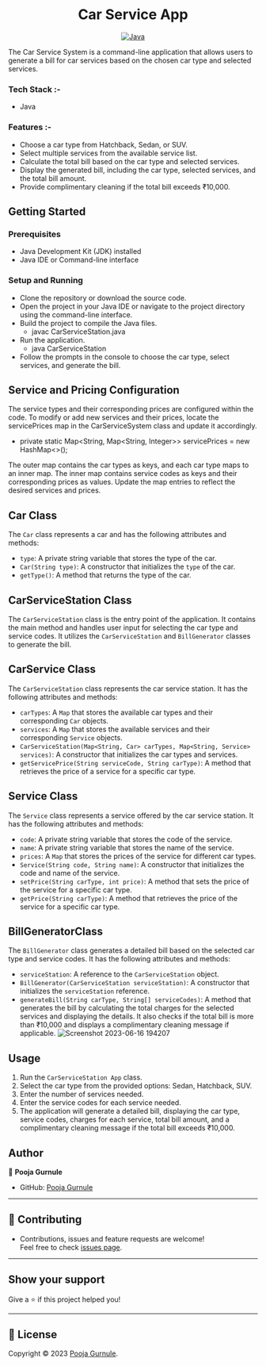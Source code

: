 <h1 align = "center"> Car Service App </h1>
<p align="center">
<a href="Java url">
    <img alt="Java" src="https://img.shields.io/badge/Java->=8-darkblue.svg" />
</a>


The Car Service System is a command-line application that allows users to generate a bill for car services based on the chosen car type and selected services.

### Tech Stack :-
* Java

### Features :-
* Choose a car type from Hatchback, Sedan, or SUV.
* Select multiple services from the available service list.
* Calculate the total bill based on the car type and selected services.
* Display the generated bill, including the car type, selected services, and the total bill amount.
* Provide complimentary cleaning if the total bill exceeds ₹10,000.

## Getting Started
### Prerequisites
* Java Development Kit (JDK) installed
* Java IDE or Command-line interface
### Setup and Running
* Clone the repository or download the source code.
* Open the project in your Java IDE or navigate to the project directory using the command-line interface.
* Build the project to compile the Java files.
  - javac CarServiceStation.java
* Run the application.
   - java CarServiceStation
* Follow the prompts in the console to choose the car type, select services, and generate the bill.

## Service and Pricing Configuration
The service types and their corresponding prices are configured within the code. To modify or add new services and their prices, locate the servicePrices map in the CarServiceSystem class and update it accordingly.
 - private static Map<String, Map<String, Integer>> servicePrices = new HashMap<>();

The outer map contains the car types as keys, and each car type maps to an inner map. The inner map contains service codes as keys and their corresponding prices as values. Update the map entries to reflect the desired services and prices.

## Car Class
The `Car` class represents a car and has the following attributes and methods:
- `type`: A private string variable that stores the type of the car.
- `Car(String type)`: A constructor that initializes the `type` of the car.
- `getType()`: A method that returns the type of the car.

## CarServiceStation Class
The `CarServiceStation` class is the entry point of the application. It contains the main method and handles user input for selecting the car type and service codes. It utilizes the `CarServiceStation` and `BillGenerator` classes to generate the bill.

## CarService Class
The `CarServiceStation` class represents the car service station. It has the following attributes and methods:
- `carTypes`: A `Map` that stores the available car types and their corresponding `Car` objects.
- `services`: A `Map` that stores the available services and their corresponding `Service` objects.
- `CarServiceStation(Map<String, Car> carTypes, Map<String, Service> services)`: A constructor that initializes the car types and services.
- `getServicePrice(String serviceCode, String carType)`: A method that retrieves the price of a service for a specific car type.

## Service Class
The `Service` class represents a service offered by the car service station. It has the following attributes and methods:
- `code`: A private string variable that stores the code of the service.
- `name`: A private string variable that stores the name of the service.
- `prices`: A `Map` that stores the prices of the service for different car types.
- `Service(String code, String name)`: A constructor that initializes the code and name of the service.
- `setPrice(String carType, int price)`: A method that sets the price of the service for a specific car type.
- `getPrice(String carType)`: A method that retrieves the price of the service for a specific car type.

## BillGeneratorClass
The `BillGenerator` class generates a detailed bill based on the selected car type and service codes. It has the following attributes and methods:
- `serviceStation`: A reference to the `CarServiceStation` object.
- `BillGenerator(CarServiceStation serviceStation)`: A constructor that initializes the `serviceStation` reference.
- `generateBill(String carType, String[] serviceCodes)`: A method that generates the bill by calculating the total charges for the selected services and displaying the details. It also checks if the total bill is more than ₹10,000 and displays a complimentary cleaning message if applicable.
    ![Screenshot 2023-06-16 194207](https://github.com/poojagurnule/CarServiceApp-OOPs/assets/102051371/0fdc8e1d-55c1-488c-b597-c49967d3a534 )

## Usage
1. Run the `CarServiceStation App` class.
2. Select the car type from the provided options: Sedan, Hatchback, SUV.
3. Enter the number of services needed.
4. Enter the service codes for each service needed.
5. The application will generate a detailed bill, displaying the car type, service codes, charges for each service, total bill amount, and a complimentary cleaning message if the total bill exceeds ₹10,000.

## Author
👤 **Pooja Gurnule**
* GitHub: [Pooja Gurnule](https://github.com/poojagurnule)

---

## 🤝 Contributing

 - Contributions, issues and feature requests are welcome!<br />Feel free to check [issues page]("url").
---

## Show your support
Give a ⭐️ if this project helped you!

---

## 📝 License
Copyright © 2023 [Pooja Gurnule](https://github.com/poojagurnule).<br />
